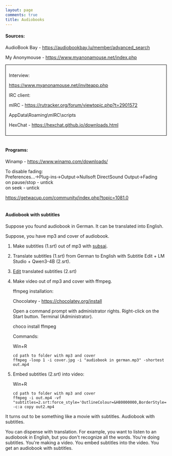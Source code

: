 ```yaml
---
layout: page
comments: true
title: Audiobooks
---
```


#### Sources:

AudioBook Bay - <https://audiobookbay.lu/member/advanced_search>

My Anonymouse - <https://www.myanonamouse.net/index.php>

<div style="border: 1px solid black; padding: 10px;">
<p>Interview:</p>

<p><a href="https://www.myanonamouse.net/inviteapp.php">https://www.myanonamouse.net/inviteapp.php</a></p>

<p>IRC client:</p>

<p>mIRC - <a href="https://rutracker.org/forum/viewtopic.php?t=2901572">https://rutracker.org/forum/viewtopic.php?t=2901572</a></p>

<p>AppData\Roaming\mIRC\scripts</p>

<p>HexChat - <a href="https://hexchat.github.io/downloads.html">https://hexchat.github.io/downloads.html</a></p>
</div>
<br>

#### Programs:

Winamp - <https://www.winamp.com/downloads/>

To disable fading:<br>
Preferences...->Plug-ins->Output->Nullsoft DirectSound Output->Fading<br>
on pause/stop - untick<br>
on seek - untick

<https://getwacup.com/community/index.php?topic=1081.0>
<br><br>

#### Audiobook with subtitles

Suppose you found audiobook in German. It can be translated into English.

Suppose, you have mp3 and cover of audiobook.

1. Make subtitles (1.srt) out of mp3 with [subsai](/en/whisper).

2. Translate subtitles (1.srt) from German to English with Subtitle Edit + LM Studio + Qwen3-4B (2.srt).

3.  [Edit](https://notepad-plus-plus.org/downloads/) translated subtitles (2.srt)

4. Make video out of mp3 and cover with ffmpeg.

	ffmpeg installation:

	Chocolatey - <https://chocolatey.org/install>

	Open a command prompt with administrator rights. Right-click on the Start button. Terminal (Administrator).

	choco install ffmpeg

	Commands:

	Win+R

	```
	cd path to folder with mp3 and cover
	ffmpeg -loop 1 -i cover.jpg -i "audiobook in german.mp3" -shortest out.mp4
	```

5. Embed subtitles (2.srt) into video:

	Win+R

	```
	cd path to folder with mp3 and cover
	ffmpeg -i out.mp4 -vf "subtitles=2.srt:force_style='OutlineColour=&H80000000,BorderStyle=4,BackColour=&000000000,Outline=2,Shadow=0,MarginV=25,Fontname=Arial,Fontsize=16,Alignment=2'" -c:a copy out2.mp4
	```

It turns out to be something like a movie with subtitles. Audiobook with subtitles.

You can dispense with translation. For example, you want to listen to an audiobook in English, but you don't recognize all the words. You're doing subtitles. You're making a video. You embed subtitles into the video. You get an audiobook with subtitles.